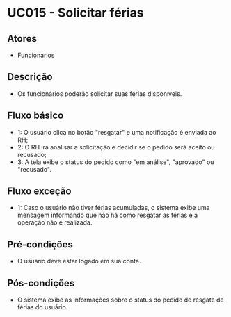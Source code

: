 # UC015 - Solicitar férias
## Atores
- Funcionarios
## Descrição
- Os funcionários poderão solicitar suas férias disponíveis.
## Fluxo básico   
- 1: O usuário clica no botão "resgatar" e uma notificação é enviada ao RH;
- 2: O RH irá analisar a solicitação e decidir se o pedido será aceito ou recusado;
- 3: A tela exibe o status do pedido como "em análise", "aprovado" ou "recusado".
## Fluxo exceção
- 1: Caso o usuário não tiver férias acumuladas, o sistema exibe uma mensagem informando que não há como resgatar as férias e a operação não é realizada.
## Pré-condições
- O usuário deve estar logado em sua conta.
## Pós-condições
- O sistema exibe as informações sobre o status do pedido de resgate de férias do usuário.
